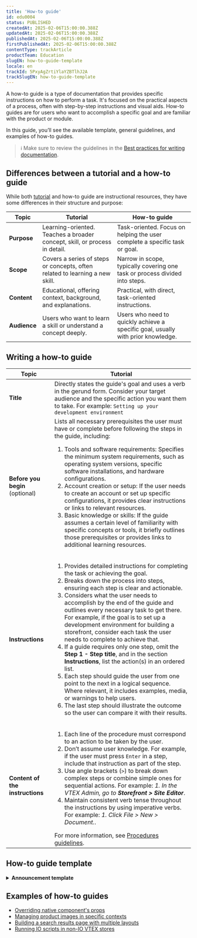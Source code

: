 ```yaml
---
title: 'How-to guide'
id: edu0004
status: PUBLISHED
createdAt: 2025-02-06T15:00:00.388Z
updatedAt: 2025-02-06T15:00:00.388Z
publishedAt: 2025-02-06T15:00:00.388Z
firstPublishedAt: 2025-02-06T15:00:00.388Z
contentType: trackArticle
productTeam: Education
slugEN: how-to-guide-template
locale: en
trackId: 5PxyAgZrtiYlaYZBTlhJ2A
trackSlugEN: how-to-guide-template
---
```


A how-to guide is a type of documentation that provides specific instructions on how to perform a task. It's focused on the practical aspects of a process, often with step-by-step instructions and visual aids. How-to guides are for users who want to accomplish a specific goal and are familiar with the product or module.

In this guide, you’ll see the available template, general guidelines, and examples of how-to guides.

> ℹ️ Make sure to review the guidelines in the [Best practices for writing documentation](LINK).

## Differences between a tutorial and a how-to guide

While both [tutorial](LINK) and how-to guide are instructional resources, they have some differences in their structure and purpose:

| **Topic** | **Tutorial** | **How-to guide** |
| --------- | ------------ | ---------------- |
| **Purpose** | Learning-oriented. Teaches a broader concept, skill, or process in detail. | Task-oriented. Focus on helping the user complete a specific task or goal. |
| **Scope**   | Covers a series of steps or concepts, often related to learning a new skill. | Narrow in scope, typically covering one task or process divided into steps. |
| **Content** | Educational, offering context, background, and explanations. | Practical, with direct, task-oriented instructions. |
| **Audience**  | Users who want to learn a skill or understand a concept deeply. | Users who need to quickly achieve a specific goal, usually with prior knowledge. |

## Writing a how-to guide

| **Topic** | **Tutorial** |
| --------- | ------------ |
| **Title** | Directly states the guide's goal and uses a verb in the gerund form. Consider your target audience and the specific action you want them to take. For example: `Setting up your development environment` |
| **Before you begin** (optional)  | Lists all necessary prerequisites the user must have or complete before following the steps in the guide, including: <ol><li>Tools and software requirements: Specifies the minimum system requirements, such as operating system versions, specific software installations, and hardware configurations.</li><li>Account creation or setup: If the user needs to create an account or set up specific configurations, it provides clear instructions or links to relevant resources.</li><li>Basic knowledge or skills: If the guide assumes a certain level of familiarity with specific concepts or tools, it briefly outlines those prerequisites or provides links to additional learning resources.</li></ol> |
| **Instructions** | <ol><li>Provides detailed instructions for completing the task or achieving the goal.</li><li>Breaks down the process into steps, ensuring each step is clear and actionable.</li><li>Considers what the user needs to accomplish by the end of the guide and outlines every necessary task to get there. For example, if the goal is to set up a development environment for building a storefront, consider each task the user needs to complete to achieve that.</li><li>If a guide requires only one step, omit the **Step 1 - Step title**, and in the section **Instructions**, list the action(s) in an ordered list.</li><li>Each step should guide the user from one point to the next in a logical sequence. Where relevant, it includes examples, media, or warnings to help users.</li><li>The last step should illustrate the outcome so the user can compare it with their results.</li></ol> |
| **Content of the instructions**  | <ol><li>Each line of the procedure must correspond to an action to be taken by the user.</li><li>Don’t assume user knowledge. For example, if the user must press `Enter` in a step, include that instruction as part of the step.</li><li>Use angle brackets (`>`) to break down complex steps or combine simple ones for sequential actions. For example: *1. In the VTEX Admin, go to __Storefront > Site Editor__*.</li><li>Maintain consistent verb tense throughout the instructions by using imperative verbs. For example: *1. Click File > New > Document.*.</li></ol> For more information, see [Procedures guidelines](LINK).|

## How-to guide template

<details>
<summary><b>Announcement template</b></summary>

```md
# Title

[Describe in this section the goal of the guide and what the user will be able to do after following it.]

## Before you begin
[List any necessary tools, software, accounts, required knowledge or skills that the user must have before beginning to follow the guide.]

## Intructions

### Step 1 - Step 1 title
[Provide instructions for this step.]

### Step 2 - Step 2 title
[Provide instructions for this step.]

### Step 3 - Step 3 title
[Provide instructions for this step.]
```

</details>

## Examples of how-to guides

- [Overriding native component's props](https://developers.vtex.com/docs/guides/faststore/overrides-component-props)
- [Managing product images in specific contexts](https://developers.vtex.com/docs/guides/faststore/customization-managing-product-images-in-specific-contexts)
- [Building a search results page with multiple layouts](https://developers.vtex.com/docs/guides/vtex-io-documentation-building-a-search-results-page-with-multiple-layouts)
- [Running IO scripts in non-IO VTEX stores](https://developers.vtex.com/docs/guides/vtex-io-documentation-running-io-scripts-in-non-io-vtex-stores)

